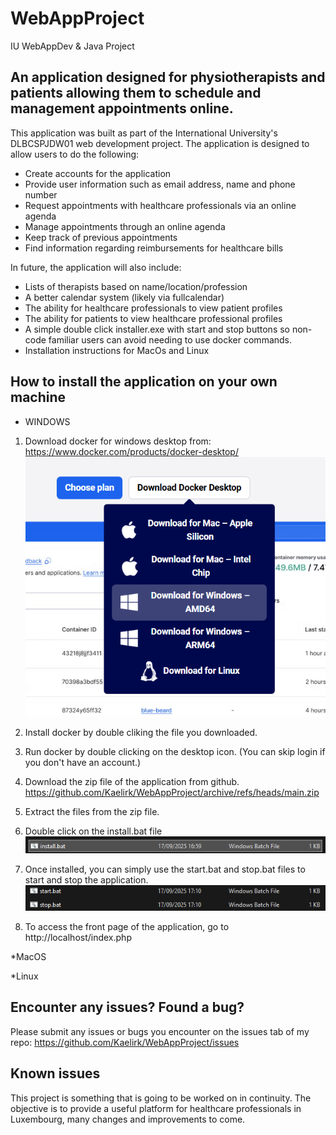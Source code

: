 # WebAppProject
 IU WebAppDev &amp; Java Project

 ## An application designed for physiotherapists and patients allowing them to schedule and management appointments online.

 This application was built as part of the International University's DLBCSPJDW01 web development project. The application is designed to allow users to do the following:

 * Create accounts for the application
 * Provide user information such as email address, name and phone number
 * Request appointments with healthcare professionals via an online agenda
 * Manage appointments through an online agenda
 * Keep track of previous appointments
 * Find information regarding reimbursements for healthcare bills
 
 In future, the application will also include:

 * Lists of therapists based on name/location/profession
 * A better calendar system (likely via fullcalendar)
 * The ability for healthcare professionals to view patient profiles
 * The ability for patients to view healthcare professional profiles
 * A simple double click installer.exe with start and stop buttons so non-code familiar users can avoid needing to use docker commands.
 * Installation instructions for MacOs and Linux

## How to install the application on your own machine

* WINDOWS

1. Download docker for windows desktop from: https://www.docker.com/products/docker-desktop/ 
![alt text](images/download.png)

2. Install docker by double cliking the file you downloaded.
   
3. Run docker by double clicking on the desktop icon. (You can skip login if you don't have an account.)
   
4. Download the zip file of the application from github. https://github.com/Kaelirk/WebAppProject/archive/refs/heads/main.zip
   
5. Extract the files from the zip file.
   
6. Double click on the install.bat file ![alt text](images/install.png)
   
7. Once installed, you can simply use the start.bat and stop.bat files to start and stop the application. ![alt text](images/startstop.png)
  
8. To access the front page of the application, go to http://localhost/index.php

*MacOS

*Linux

## Encounter any issues? Found a bug?

Please submit any issues or bugs you encounter on the issues tab of my repo: https://github.com/Kaelirk/WebAppProject/issues 

## Known issues

This project is something that is going to be worked on in continuity. The objective is to provide a useful platform for healthcare professionals in Luxembourg, many changes and improvements to come.
